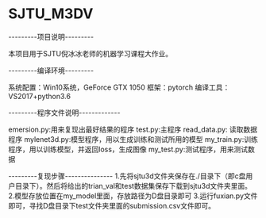 # SJTU_M3DV

---------项目说明---------

本项目用于SJTU倪冰冰老师的机器学习课程大作业。

---------编译环境---------

系统配置：Win10系统，GeForce GTX 1050
框架：pytorch
编译工具：VS2017+python3.6

---------程序文件说明-------------

emersion.py:用来复现出最好结果的程序
test.py:主程序
read_data.py: 读取数据程序
mylenet3d.py:模型程序，用以生成训练和测试所用的模型
my_train.py:训练程序，用以训练模型，并返回loss，生成图像
my_test.py:测试程序，用来测试数据

---------复现步骤---------------
1.先将sjtu3d文件夹保存在./目录下（即c盘用户目录下）。然后将给出的trian_val和test数据集保存下载到sjtu3d文件夹里面。
2.模型存放位置在my_model里面，存放路径为D盘目录即可
3.运行fuxian.py文件即可，寻找D盘目录下test文件夹里面的submission.csv文件即可。
